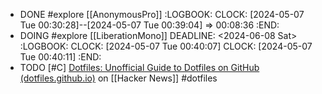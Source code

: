 - DONE #explore [[AnonymousPro]]
  :LOGBOOK:
  CLOCK: [2024-05-07 Tue 00:30:28]--[2024-05-07 Tue 00:39:04] =>  00:08:36
  :END:
- DOING #explore [[LiberationMono]]
  DEADLINE: <2024-06-08 Sat>
  :LOGBOOK:
  CLOCK: [2024-05-07 Tue 00:40:07]
  CLOCK: [2024-05-07 Tue 00:40:11]
  :END:
- TODO [#C] [Dotfiles: Unofficial Guide to Dotfiles on GitHub (dotfiles.github.io)](https://news.ycombinator.com/item?id=40284164) on [[Hacker News]] #dotfiles